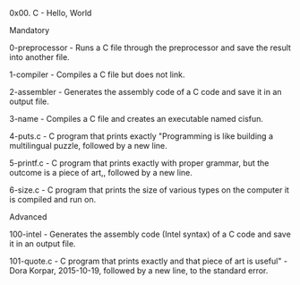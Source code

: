 0x00. C - Hello, World

Mandatory

0-preprocessor - Runs a C file through the preprocessor and save the result into another file.

1-compiler - Compiles a C file but does not link.

2-assembler - Generates the assembly code of a C code and save it in an output file.

3-name - Compiles a C file and creates an executable named cisfun.

4-puts.c - C program that prints exactly "Programming is like building a multilingual puzzle, followed by a new line.

5-printf.c - C program that prints exactly with proper grammar, but the outcome is a piece of art,, followed by a new line.

6-size.c - C program that prints the size of various types on the computer it is compiled and run on.

Advanced

100-intel - Generates the assembly code (Intel syntax) of a C code and save it in an output file.

101-quote.c - C program that prints exactly and that piece of art is useful" - Dora Korpar, 2015-10-19, followed by a new line, to the standard error.
